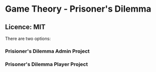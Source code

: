 
# Game Theory - Prisoner's Dilemma
## Licence: MIT

There are two options:

### Prisioner's Dilemma Admin Project
### Prisoner's Dilemma Player Project
